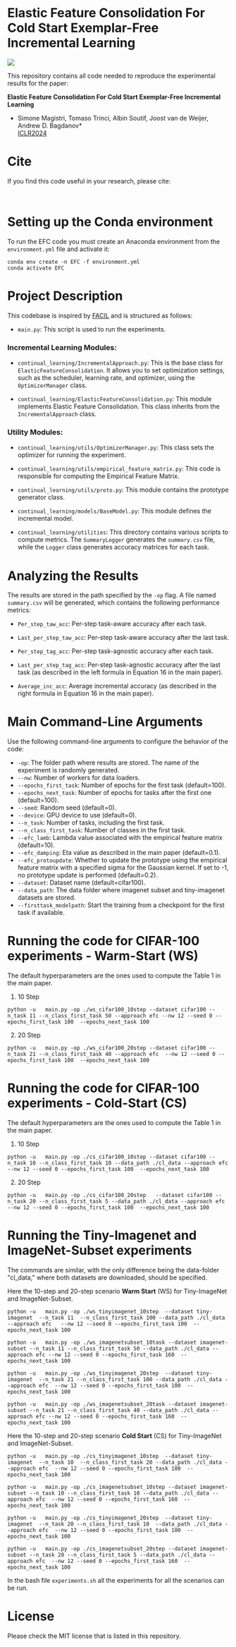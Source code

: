 # Elastic Feature Consolidation For Cold Start Exemplar-Free Incremental Learning

![](images/EFC_overview_split.png)

This repository contains all code needed to reproduce the experimental results for the paper:

**Elastic Feature Consolidation For Cold Start Exemplar-Free Incremental Learning**  

* Simone Magistri, Tomaso Trinci, Albin Soutif, Joost van de Weijer, Andrew D. Bagdanov*  
[ICLR2024]()

# Cite

If you find this code useful in your research, please cite:

```


```

# Setting up the Conda environment

To run the EFC code you must create an Anaconda environment from the `environment.yml` file and activate it:

```
conda env create -n EFC -f environment.yml 
conda activate EFC
```
# Project Description

This codebase is inspired by [FACIL](https://github.com/mmasana/FACIL) and is structured as follows:

- `main.py`: This script is used to run the experiments.

### Incremental Learning Modules:

- `continual_learning/IncrementalApproach.py`: This is the base class for `ElasticFeatureConsolidation`. It allows you to set optimization settings, such as the scheduler, learning rate, and optimizer, using the `OptimizerManager` class.

- `continual_learning/ElasticFeatureConsolidation.py`: This module implements Elastic Feature Consolidation. This class inherits from the `IncrementalApproach` class.

### Utility Modules:

- `continual_learning/utils/OptimizerManager.py`: This class sets the optimizer for running the experiment.

- `continual_learning/utils/empirical_feature_matrix.py`: This code is responsible for computing the Empirical Feature Matrix.

- `continual_learning/utils/proto.py`: This module contains the prototype generator class.

- `continual_learning/models/BaseModel.py`: This module defines the incremental model.

- `continual_learning/utilities`: This directory contains various scripts to compute metrics. The `SummaryLogger` generates the `summary.csv` file, while the `Logger` class generates accuracy matrices for each task.

# Analyzing the Results

The results are stored in the path specified by the `-op` flag. A file named `summary.csv` will be generated, which contains the following performance metrics:

- `Per_step_taw_acc`: Per-step task-aware accuracy after each task.

- `Last_per_step_taw_acc`: Per-step task-aware accuracy after the last task.

- `Per_step_tag_acc`: Per-step task-agnostic accuracy after each task.

- `Last_per_step_tag_acc`: Per-step task-agnostic accuracy after the last task (as described in the left formula in Equation 16 in the main paper).

- `Average_inc_acc`: Average incremental accuracy (as described in the right formula in Equation 16 in the main paper).

 
# Main Command-Line Arguments

Use the following command-line arguments to configure the behavior of the code:

- `-op`: The folder path where results are stored. The name of the experiment is randomly generated.
- `--nw`: Number of workers for data loaders.
- `--epochs_first_task`: Number of epochs for the first task (default=100).
- `--epochs_next_task`: Number of epochs for tasks after the first one (default=100).
- `--seed`: Random seed (default=0).
- `--device`: GPU device to use (default=0).
- `--n_task`: Number of tasks, including the first task.
- `--n_class_first_task`: Number of classes in the first task.
- `--efc_lamb`: Lambda value associated with the empirical feature matrix (default=10).
- `--efc_damping`: Eta value as described in the main paper (default=0.1).
- `--efc_protoupdate`: Whether to update the prototype using the empirical feature matrix with a specified sigma for the Gaussian kernel. If set to -1, no prototype update is performed (default=0.2).
- `--dataset`: Dataset name (default=cifar100).
- `--data_path`: The data folder where imagenet subset and tiny-imagenet datasets are stored.
- `--firsttask_modelpath`: Start the training from a checkpoint for the first task if available.


# Running the code for CIFAR-100 experiments - Warm-Start (WS)

The default hyperparameters are the ones used to compute the Table 1 in the main paper.


1. 10 Step

```
python -u   main.py -op ./ws_cifar100_10step --dataset cifar100 --n_task 11 --n_class_first_task 50 --approach efc --nw 12 --seed 0 --epochs_first_task 100  --epochs_next_task 100

```

2. 20 Step

```
python -u   main.py -op ./ws_cifar100_20step --dataset cifar100 --n_task 21 --n_class_first_task 40 --approach efc  --nw 12 --seed 0 --epochs_first_task 100  --epochs_next_task 100

```

# Running the code for CIFAR-100 experiments - Cold-Start (CS)

The default hyperparameters are the ones used to compute the Table 1 in the main paper.


1. 10 Step

```
python -u   main.py -op ./cs_cifar100_10step --dataset cifar100 --n_task 10 --n_class_first_task 10 --data_path ./cl_data --approach efc  --nw 12 --seed 0 --epochs_first_task 100  --epochs_next_task 100

```

2. 20 Step

```
python -u   main.py -op ./cs_cifar100_20step   --dataset cifar100 --n_task 20 --n_class_first_task 5 --data_path ./cl_data --approach efc  --nw 12 --seed 0 --epochs_first_task 100  --epochs_next_task 100
```



# Running the Tiny-Imagenet and ImageNet-Subset experiments

The commands are similar, with the only difference being the data-folder "cl_data," where both datasets are downloaded, should be specified.

Here the 10-step and 20-step scenario **Warm Start** (WS) for Tiny-ImageNet and ImageNet-Subset.

```
python -u   main.py -op ./ws_tinyimagenet_10step  --dataset tiny-imagenet  --n_task 11  --n_class_first_task 100 --data_path ./cl_data --approach efc   --nw 12 --seed 0 --epochs_first_task 100  --epochs_next_task 100
```

```
python -u   main.py -op ./ws_imagenetsubset_10task --dataset imagenet-subset --n_task 11 --n_class_first_task 50 --data_path ./cl_data --approach efc --nw 12 --seed 0 --epochs_first_task 160  --epochs_next_task 100
```

```
python -u   main.py -op ./ws_tinyimagenet_20step  --dataset tiny-imagenet  --n_task 21 --n_class_first_task 100 --data_path ./cl_data --approach efc  --nw 12 --seed 0 --epochs_first_task 100  --epochs_next_task 100
```

```
python -u   main.py -op ./ws_imagenetsubset_20task --dataset imagenet-subset --n_task 21 --n_class_first_task 40 --data_path ./cl_data --approach efc --nw 12 --seed 0 --epochs_first_task 160  --epochs_next_task 100
```

Here the 10-step and 20-step scenario **Cold Start** (CS) for Tiny-ImageNet and ImageNet-Subset.

```
python -u   main.py -op ./cs_tinyimagenet_10step  --dataset tiny-imagenet  --n_task 10  --n_class_first_task 20 --data_path ./cl_data --approach efc  --nw 12 --seed 0 --epochs_first_task 100  --epochs_next_task 100
```

```
python -u   main.py -op ./cs_imagenetsubset_10step --dataset imagenet-subset --n_task 10 --n_class_first_task 10 --data_path ./cl_data --approach efc  --nw 12 --seed 0 --epochs_first_task 160  --epochs_next_task 100
```

```
python -u   main.py -op ./cs_tinyimagenet_20step  --dataset tiny-imagenet  --n_task 20 --n_class_first_task 10  --data_path ./cl_data --approach efc  --nw 12 --seed 0 --epochs_first_task 100  --epochs_next_task 100
```

```
python -u   main.py -op ./cs_imagenetsubset_20step --dataset imagenet-subset --n_task 20 --n_class_first_task 5 --data_path ./cl_data --approach efc  --nw 12 --seed 0 --epochs_first_task 160  --epochs_next_task 100
```



In the bash file `experiments.sh` all the experiments for all the scenarios can be run. 

# License

Please check the MIT license that is listed in this repository.






